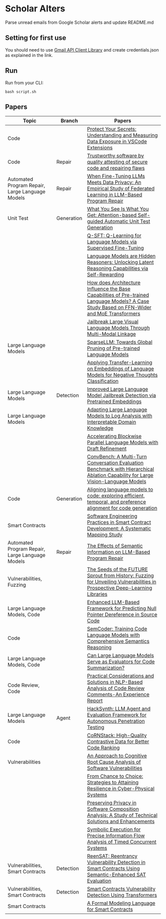 # Scholar Alters
Parse unread emails from Google Scholar alerts and update README.md

## Setting for first use
You should need to use [Gmail API Client Library](https://developers.google.com/gmail/api/quickstart/python) and create
credentials.json as explained in the link.

## Run
Run from your CLI:
```
bash script.sh
```
## Papers

| Topic | Branch | Papers |
| --- | --- | --- |
| Code |  | [Protect Your Secrets: Understanding and Measuring Data Exposure in VSCode Extensions](https://scholar.google.com/scholar_url?url=https://arxiv.org/pdf/2412.00707&hl=en&sa=X&d=11575446933903332824&ei=gSlTZ9-oE5OW6rQPop74WA&scisig=AFWwaebLNzGW8RH0OQDMNbUp3g8s&oi=scholaralrt&hist=apJ4fD8AAAAJ:16205308917464095775:AFWwaeaZq5JQki4INdEh4wOq38m7&html=&pos=0&folt=art) |
| Code | Repair | [Trustworthy software by quality attesting of secure code and repairing flaws](https://scholar.google.com/scholar_url?url=https://repositorio.ulisboa.pt/bitstream/10400.5/95600/1/TM_Tom%25C3%25A1s_Ferreira.pdf&hl=en&sa=X&d=6175626415175220543&ei=gClTZ4rOOp7Iy9YPk5DIuQU&scisig=AFWwaeZyiEkFWx15mZ45N_dIvWLA&oi=scholaralrt&hist=apJ4fD8AAAAJ:4465730527138788254:AFWwaebhnVuF-27TSh32-dm_KGTR&html=&pos=0&folt=cit) |
| Automated Program Repair, Large Language Models | Repair | [When Fine-Tuning LLMs Meets Data Privacy: An Empirical Study of Federated Learning in LLM-Based Program Repair](https://scholar.google.com/scholar_url?url=https://arxiv.org/pdf/2412.01072&hl=en&sa=X&d=14458375714411175156&ei=gClTZ4rOOp7Iy9YPk5DIuQU&scisig=AFWwaeYxDA3D17zdblTmBFjnmlOL&oi=scholaralrt&hist=apJ4fD8AAAAJ:4465730527138788254:AFWwaebhnVuF-27TSh32-dm_KGTR&html=&pos=1&folt=cit) |
| Unit Test | Generation | [What You See Is What You Get: Attention-based Self-guided Automatic Unit Test Generation](https://scholar.google.com/scholar_url?url=https://arxiv.org/pdf/2412.00828&hl=en&sa=X&d=16325077974560085731&ei=gClTZ4rOOp7Iy9YPk5DIuQU&scisig=AFWwaeYfRS07_dQ0eWQGtjiXr0EP&oi=scholaralrt&hist=apJ4fD8AAAAJ:4465730527138788254:AFWwaebhnVuF-27TSh32-dm_KGTR&html=&pos=2&folt=cit) |
|  |  | [Q-SFT: Q-Learning for Language Models via Supervised Fine-Tuning](https://scholar.google.com/scholar_url?url=https://arxiv.org/pdf/2411.05193&hl=en&sa=X&d=10279417018827333719&ei=gClTZ5T6OLiC6rQP5ZaquAE&scisig=AFWwaebTIZpRDM32NyzjnnOI4XBk&oi=scholaralrt&hist=apJ4fD8AAAAJ:3096313017463695374:AFWwaeb8R4GEV1B4xk_Cz2b6H7gj&html=&pos=0&folt=rel) |
|  |  | [Language Models are Hidden Reasoners: Unlocking Latent Reasoning Capabilities via Self-Rewarding](https://scholar.google.com/scholar_url?url=https://arxiv.org/pdf/2411.04282%3F&hl=en&sa=X&d=13952632409504715879&ei=gClTZ5T6OLiC6rQP5ZaquAE&scisig=AFWwaebCHXUOq4TE9RtaFXUspR_q&oi=scholaralrt&hist=apJ4fD8AAAAJ:3096313017463695374:AFWwaeb8R4GEV1B4xk_Cz2b6H7gj&html=&pos=1&folt=rel) |
|  |  | [How does Architecture Influence the Base Capabilities of Pre-trained Language Models? A Case Study Based on FFN-Wider and MoE Transformers](https://scholar.google.com/scholar_url?url=https://openreview.net/pdf%3Fid%3D67tRrjgzsh&hl=en&sa=X&d=13078570161380630146&ei=gClTZ5T6OLiC6rQP5ZaquAE&scisig=AFWwaebgwbljL9gmYkzCkudOlKGB&oi=scholaralrt&hist=apJ4fD8AAAAJ:3096313017463695374:AFWwaeb8R4GEV1B4xk_Cz2b6H7gj&html=&pos=2&folt=rel) |
|  |  | [Jailbreak Large Visual Language Models Through Multi-Modal Linkage](https://scholar.google.com/scholar_url?url=https://arxiv.org/pdf/2412.00473&hl=en&sa=X&d=361964135092335484&ei=gClTZ5T6OLiC6rQP5ZaquAE&scisig=AFWwaeZrk0F1K1bXwmwQSuaVecPV&oi=scholaralrt&hist=apJ4fD8AAAAJ:3096313017463695374:AFWwaeb8R4GEV1B4xk_Cz2b6H7gj&html=&pos=3&folt=rel) |
| Large Language Models |  | [SparseLLM: Towards Global Pruning of Pre-trained Language Models](https://scholar.google.com/scholar_url?url=https://openreview.net/pdf%3Fid%3DoXHyYHp4Zb&hl=en&sa=X&d=2570638658173911419&ei=gClTZ5T6OLiC6rQP5ZaquAE&scisig=AFWwaebxUUzGN-j6qmF6-vPv-sND&oi=scholaralrt&hist=apJ4fD8AAAAJ:3096313017463695374:AFWwaeb8R4GEV1B4xk_Cz2b6H7gj&html=&pos=4&folt=rel) |
|  |  | [Applying Transfer-Learning on Embeddings of Language Models for Negative Thoughts Classification](https://scholar.google.com/scholar_url?url=https://www.isca-archive.org/iberspeech_2024/lunajimenez24_iberspeech.pdf&hl=en&sa=X&d=3911488029814185404&ei=gClTZ5T6OLiC6rQP5ZaquAE&scisig=AFWwaeag8k0l0Mwg-BZATLk7wK8s&oi=scholaralrt&hist=apJ4fD8AAAAJ:3096313017463695374:AFWwaeb8R4GEV1B4xk_Cz2b6H7gj&html=&pos=5&folt=rel) |
| Large Language Models | Detection | [Improved Large Language Model Jailbreak Detection via Pretrained Embeddings](https://scholar.google.com/scholar_url?url=https://arxiv.org/pdf/2412.01547&hl=en&sa=X&d=2686238783290970797&ei=gClTZ5T6OLiC6rQP5ZaquAE&scisig=AFWwaeZqp69Gtzy0ukPU8Oigzter&oi=scholaralrt&hist=apJ4fD8AAAAJ:3096313017463695374:AFWwaeb8R4GEV1B4xk_Cz2b6H7gj&html=&pos=6&folt=rel) |
| Large Language Models |  | [Adapting Large Language Models to Log Analysis with Interpretable Domain Knowledge](https://scholar.google.com/scholar_url?url=https://arxiv.org/pdf/2412.01377&hl=en&sa=X&d=11994046032944380535&ei=gClTZ5T6OLiC6rQP5ZaquAE&scisig=AFWwaeZwiyFnohJXP9k6TnfoFyMN&oi=scholaralrt&hist=apJ4fD8AAAAJ:3096313017463695374:AFWwaeb8R4GEV1B4xk_Cz2b6H7gj&html=&pos=7&folt=rel) |
|  |  | [Accelerating Blockwise Parallel Language Models with Draft Refinement](https://scholar.google.com/scholar_url?url=https://openreview.net/pdf%3Fid%3DKT6F5Sw0eg&hl=en&sa=X&d=18375017579044240923&ei=gClTZ5T6OLiC6rQP5ZaquAE&scisig=AFWwaeb_4I1STgj0KmHx5o1tyN0B&oi=scholaralrt&hist=apJ4fD8AAAAJ:3096313017463695374:AFWwaeb8R4GEV1B4xk_Cz2b6H7gj&html=&pos=8&folt=rel) |
|  |  | [ConvBench: A Multi-Turn Conversation Evaluation Benchmark with Hierarchical Ablation Capability for Large Vision-Language Models](https://scholar.google.com/scholar_url?url=https://openreview.net/pdf%3Fid%3DPyTf2jj0SH&hl=en&sa=X&d=6829160440598376070&ei=gClTZ5T6OLiC6rQP5ZaquAE&scisig=AFWwaeaw0GBSbgqenc4ewxkzw19W&oi=scholaralrt&hist=apJ4fD8AAAAJ:3096313017463695374:AFWwaeb8R4GEV1B4xk_Cz2b6H7gj&html=&pos=9&folt=rel) |
| Code | Generation | [Aligning language models to code: exploring efficient, temporal, and preference alignment for code generation](https://scholar.google.com/scholar_url?url=https://papyrus.bib.umontreal.ca/xmlui/bitstream/handle/1866/40252/Martin_Weyssow_2024_These.pdf%3Fsequence%3D2&hl=en&sa=X&d=289678926802349751&ei=gSlTZ_L5BIWU6rQP_tHvuQc&scisig=AFWwaeat9sku21KwbdTJNqElcx4A&oi=scholaralrt&hist=apJ4fD8AAAAJ:10695555881282652625:AFWwaeakbu5Ta3HmdjfVean1AXL4&html=&pos=0&folt=cit) |
| Smart Contracts |  | [Software Engineering Practices in Smart Contract Development: A Systematic Mapping Study](https://scholar.google.com/scholar_url?url=https://link.springer.com/chapter/10.1007/978-3-031-78386-9_26&hl=en&sa=X&d=1826648095445191255&ei=gSlTZ_L5BIWU6rQP_tHvuQc&scisig=AFWwaeZ69AKHhW-QnDIGiV6p-yEu&oi=scholaralrt&hist=apJ4fD8AAAAJ:10695555881282652625:AFWwaeakbu5Ta3HmdjfVean1AXL4&html=&pos=2&folt=cit) |
| Automated Program Repair, Large Language Models | Repair | [The Effects of Semantic Information on LLM-Based Program Repair](https://scholar.google.com/scholar_url?url=https://link.springer.com/chapter/10.1007/978-3-031-78386-9_28&hl=en&sa=X&d=17829832835922758602&ei=gSlTZ4iqC6aay9YP7cvV-AE&scisig=AFWwaeb1zDMKi28sWyLFVKLsxmd4&oi=scholaralrt&hist=apJ4fD8AAAAJ:11631047573362457156:AFWwaeYhbBKL65h4pzyKCNru3s-R&html=&pos=1&folt=rel) |
| Vulnerabilities, Fuzzing |  | [The Seeds of the FUTURE Sprout from History: Fuzzing for Unveiling Vulnerabilities in Prospective Deep-Learning Libraries](https://scholar.google.com/scholar_url?url=https://arxiv.org/pdf/2412.01317&hl=en&sa=X&d=764387796281622381&ei=gSlTZ7uwA9XEy9YPxYiS6QU&scisig=AFWwaebgTvBPe0xwbCVM8zY32lk7&oi=scholaralrt&hist=apJ4fD8AAAAJ:8900472388513427833:AFWwaeZM7Y6I9R2ROVLnk31jdyVz&html=&pos=0&folt=rel) |
| Large Language Models, Code |  | [Enhanced LLM-Based Framework for Predicting Null Pointer Dereference in Source Code](https://scholar.google.com/scholar_url?url=https://arxiv.org/pdf/2412.00216&hl=en&sa=X&d=13699033024584252366&ei=gSlTZ7uwA9XEy9YPxYiS6QU&scisig=AFWwaeaulvLxc6yR-X3-pLb9vl0r&oi=scholaralrt&hist=apJ4fD8AAAAJ:8900472388513427833:AFWwaeZM7Y6I9R2ROVLnk31jdyVz&html=&pos=1&folt=rel) |
| Code |  | [SemCoder: Training Code Language Models with Comprehensive Semantics Reasoning](https://scholar.google.com/scholar_url?url=https://openreview.net/pdf%3Fid%3DPnlCHQrM69&hl=en&sa=X&d=15289521907244721493&ei=gSlTZ7uwA9XEy9YPxYiS6QU&scisig=AFWwaeawkCvDVGXkHddWP_DWfagK&oi=scholaralrt&hist=apJ4fD8AAAAJ:8900472388513427833:AFWwaeZM7Y6I9R2ROVLnk31jdyVz&html=&pos=4&folt=rel) |
| Large Language Models, Code |  | [Can Large Language Models Serve as Evaluators for Code Summarization?](https://scholar.google.com/scholar_url?url=https://arxiv.org/pdf/2412.01333&hl=vi&sa=X&d=7299056823806911406&ei=gSlTZ4yVCIWJy9YPl--DuQU&scisig=AFWwaeZKHAlojUvD2TFe5woNXvfJ&oi=scholaralrt&hist=apJ4fD8AAAAJ:11355862984917483435:AFWwaeZvT_NNWQMu4_zZrEW644gW&html=&pos=2&folt=rel) |
| Code Review, Code |  | [Practical Considerations and Solutions in NLP-Based Analysis of Code Review Comments-An Experience Report](https://scholar.google.com/scholar_url?url=https://link.springer.com/chapter/10.1007/978-3-031-78386-9_24&hl=vi&sa=X&d=7048945670028845723&ei=gSlTZ4yVCIWJy9YPl--DuQU&scisig=AFWwaebvyKTqvyYHdVMgFpI4kCJN&oi=scholaralrt&hist=apJ4fD8AAAAJ:11355862984917483435:AFWwaeZvT_NNWQMu4_zZrEW644gW&html=&pos=4&folt=rel) |
| Large Language Models | Agent | [HackSynth: LLM Agent and Evaluation Framework for Autonomous Penetration Testing](https://scholar.google.com/scholar_url?url=https://arxiv.org/pdf/2412.01778&hl=en&sa=X&d=17459795078547682166&ei=gSlTZ_D2FITEy9YPlYTYuQw&scisig=AFWwaeZHPXasrptWKcp7bf1s3LCH&oi=scholaralrt&hist=apJ4fD8AAAAJ:16237994392044955269:AFWwaebaLgrVcMkfKx1Gjt1mqPQn&html=&pos=0&folt=cit) |
| Code |  | [CoRNStack: High-Quality Contrastive Data for Better Code Ranking](https://scholar.google.com/scholar_url?url=https://arxiv.org/pdf/2412.01007&hl=en&sa=X&d=17225353921271231227&ei=gSlTZ_D2FITEy9YPlYTYuQw&scisig=AFWwaebtVAyU0n3JA9Ptc8BDhiIx&oi=scholaralrt&hist=apJ4fD8AAAAJ:16237994392044955269:AFWwaebaLgrVcMkfKx1Gjt1mqPQn&html=&pos=1&folt=cit) |
| Vulnerabilities |  | [An Approach to Cognitive Root Cause Analysis of Software Vulnerabilities](https://scholar.google.com/scholar_url?url=https://link.springer.com/chapter/10.1007/978-3-031-78386-9_2&hl=en&sa=X&d=9304487161000711344&ei=gSlTZ9UdzJHqtA_y_KOpAQ&scisig=AFWwaebK7d31zTyHK_FeTWeD3Psk&oi=scholaralrt&hist=apJ4fD8AAAAJ:6234092987365270793:AFWwaeZHIN6aK_iU38VPuuMoYcVu&html=&pos=1&folt=rel) |
|  |  | [From Chance to Choice: Strategies to Attaining Resilience in Cyber-Physical Systems](https://scholar.google.com/scholar_url?url=https://research.chalmers.se/en/publication/543672&hl=en&sa=X&d=17066280516317436620&ei=gClTZ_z9O4TEy9YPlYTYuQw&scisig=AFWwaeZNS3WQTuOd6ekRHMC30C05&oi=scholaralrt&hist=apJ4fD8AAAAJ:5778505219825515303:AFWwaeaDDOggOneW-z6K3HLjAzuP&html=&pos=2&folt=cit) |
|  |  | [Preserving Privacy in Software Composition Analysis: A Study of Technical Solutions and Enhancements](https://scholar.google.com/scholar_url?url=https://arxiv.org/pdf/2412.00898&hl=vi&sa=X&d=6473659083999210650&ei=gSlTZ6X4DYCX6rQP252R6Ag&scisig=AFWwaeaKdsczoxZjHjMjThf72naQ&oi=scholaralrt&hist=apJ4fD8AAAAJ:13534924455939102554:AFWwaeZN-y-gtbFtywJ0Xio3nYxl&html=&pos=0&folt=cit) |
|  |  | [Symbolic Execution for Precise Information Flow Analysis of Timed Concurrent Systems](https://scholar.google.com/scholar_url?url=https://link.springer.com/chapter/10.1007/978-3-031-77382-2_7&hl=vi&sa=X&d=8613708854873677115&ei=gSlTZ4LyEZ7Iy9YPk5DIuQU&scisig=AFWwaeZZeASkq3UJDIW9wGBeHHEn&oi=scholaralrt&hist=apJ4fD8AAAAJ:16065687014273664109:AFWwaeYpvD7V4gPm0ywHhNT6YvSk&html=&pos=3&folt=rel) |
| Vulnerabilities, Smart Contracts | Detection | [ReenSAT: Reentrancy Vulnerability Detection in Smart Contracts Using Semantic-Enhanced SAT Evaluation](https://scholar.google.com/scholar_url?url=https://ieeexplore.ieee.org/abstract/document/10752786/&hl=vi&sa=X&d=15855336636048357220&ei=gSlTZ4LyEZ7Iy9YPk5DIuQU&scisig=AFWwaeYDrKgWHzO6W-CxZTloIc0r&oi=scholaralrt&hist=apJ4fD8AAAAJ:16065687014273664109:AFWwaeYpvD7V4gPm0ywHhNT6YvSk&html=&pos=5&folt=rel) |
| Vulnerabilities, Smart Contracts | Detection | [Smart Contracts Vulnerability Detection Using Transformers](https://scholar.google.com/scholar_url?url=https://link.springer.com/chapter/10.1007/978-981-96-0576-7_12&hl=vi&sa=X&d=8307297548803241764&ei=gSlTZ4LyEZ7Iy9YPk5DIuQU&scisig=AFWwaeaDHEFn0R_IHw48w_cWVWkG&oi=scholaralrt&hist=apJ4fD8AAAAJ:16065687014273664109:AFWwaeYpvD7V4gPm0ywHhNT6YvSk&html=&pos=6&folt=rel) |
| Smart Contracts |  | [A Formal Modeling Language for Smart Contracts](https://scholar.google.com/scholar_url?url=https://link.springer.com/chapter/10.1007/978-3-031-77382-2_6&hl=vi&sa=X&d=5996569452055838411&ei=gSlTZ4LyEZ7Iy9YPk5DIuQU&scisig=AFWwaeaY5aFqQGr65wpZ6XXEzHS8&oi=scholaralrt&hist=apJ4fD8AAAAJ:16065687014273664109:AFWwaeYpvD7V4gPm0ywHhNT6YvSk&html=&pos=7&folt=rel) |
